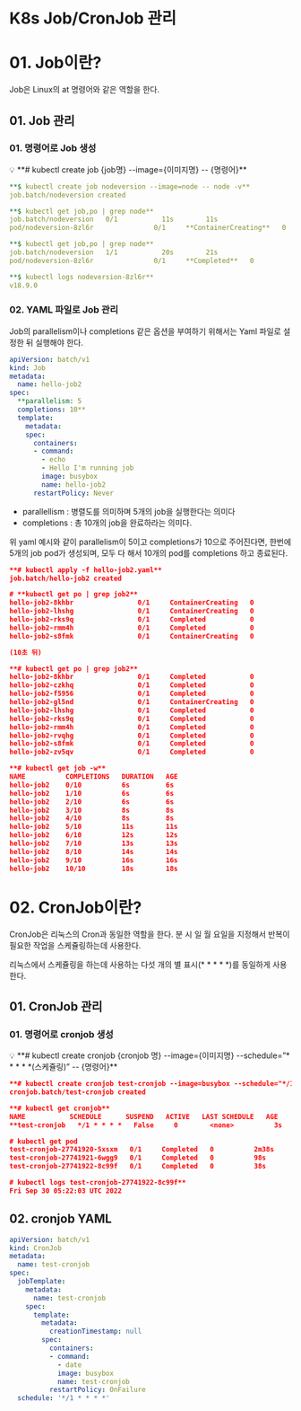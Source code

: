 # K8s Job/CronJob 관리

# 01. Job이란?

Job은 Linux의 at 명령어와 같은 역할을 한다. 

## 01. Job 관리

### 01. 명령어로 Job 생성

<aside>
💡 **# kubectl create job {job명} --image={이미지명} -- {명령어}**

</aside>

```yaml
**$ kubectl create job nodeversion --image=node -- node -v**
job.batch/nodeversion created

**$ kubectl get job,po | grep node**
job.batch/nodeversion   0/1           11s        11s
pod/nodeversion-8zl6r               0/1     **ContainerCreating**   0          11s

**$ kubectl get job,po | grep node**
job.batch/nodeversion   1/1           20s        21s
pod/nodeversion-8zl6r               0/1     **Completed**   0          21s

**$ kubectl logs nodeversion-8zl6r** 
v18.9.0
```

### 02. YAML 파일로 Job 관리

Job의 parallelism이나 completions 같은 옵션을 부여하기 위해서는 Yaml 파일로 설정한 뒤 실행해야 한다.

```yaml
apiVersion: batch/v1
kind: Job
metadata:
  name: hello-job2
spec:
  **parallelism: 5
  completions: 10**
  template:
    metadata:
    spec:
      containers:
      - command:
        - echo
        - Hello I'm running job
        image: busybox
        name: hello-job2
      restartPolicy: Never
```

- parallellism : 병렬도를 의미하며 5개의 job을 실행한다는 의미다
- completions : 총 10개의 job을 완료하라는 의미다.

위 yaml 예시와 같이 parallelism이 5이고 completions가 10으로 주어진다면, 한번에 5개의 job pod가 생성되며, 모두 다 해서 10개의 pod를 completions 하고 종료된다.

```json
**# kubectl apply -f hello-job2.yaml**
job.batch/hello-job2 created

# **kubectl get po | grep job2**
hello-job2-8khbr                0/1     ContainerCreating   0          6s
hello-job2-lhshg                0/1     ContainerCreating   0          6s
hello-job2-rks9q                0/1     Completed           0          6s
hello-job2-rmm4h                0/1     Completed           0          6s
hello-job2-s8fmk                0/1     ContainerCreating   0          6s

(10초 뒤)

**# kubectl get po | grep job2**
hello-job2-8khbr                0/1     Completed           0          16s
hello-job2-czkhq                0/1     Completed           0          10s
hello-job2-f5956                0/1     Completed           0          8s
hello-job2-gl5nd                0/1     ContainerCreating   0          5s
hello-job2-lhshg                0/1     Completed           0          16s
hello-job2-rks9q                0/1     Completed           0          16s
hello-job2-rmm4h                0/1     Completed           0          16s
hello-job2-rvqhg                0/1     Completed           0          8s
hello-job2-s8fmk                0/1     Completed           0          16s
hello-job2-zv5qv                0/1     Completed           0          10s

**# kubectl get job -w**
NAME          COMPLETIONS   DURATION   AGE
hello-job2    0/10          6s         6s
hello-job2    1/10          6s         6s
hello-job2    2/10          6s         6s
hello-job2    3/10          8s         8s
hello-job2    4/10          8s         8s
hello-job2    5/10          11s        11s
hello-job2    6/10          12s        12s
hello-job2    7/10          13s        13s
hello-job2    8/10          14s        14s
hello-job2    9/10          16s        16s
hello-job2    10/10         18s        18s
```

# 02. CronJob이란?

CronJob은 리눅스의 Cron과 동일한 역할을 한다. 분 시 일 월 요일을 지정해서 반복이 필요한 작업을 스케쥴링하는데 사용한다.

리눅스에서 스케쥴링을 하는데 사용하는 다섯 개의 별 표시(* * * * *)를 동일하게 사용한다. 

## 01. CronJob 관리

### 01. 명령어로 cronjob 생성

<aside>
💡 **# kubectl create cronjob {cronjob 명} --image={이미지명} --schedule=”* * * * *(스케쥴링)” -- {명령어}**

</aside>

```json
**# kubectl create cronjob test-cronjob --image=busybox --schedule="*/1 * * * *" -- date**
cronjob.batch/test-cronjob created

**# kubectl get cronjob**
NAME           SCHEDULE      SUSPEND   ACTIVE   LAST SCHEDULE   AGE
**test-cronjob   */1 * * * *   False     0        <none>          3s

# kubectl get pod
test-cronjob-27741920-5xsxm   0/1     Completed   0          2m38s
test-cronjob-27741921-6wgg9   0/1     Completed   0          98s
test-cronjob-27741922-8c99f   0/1     Completed   0          38s

# kubectl logs test-cronjob-27741922-8c99f** 
Fri Sep 30 05:22:03 UTC 2022
```

## 02. cronjob YAML

```yaml
apiVersion: batch/v1
kind: CronJob
metadata:
  name: test-cronjob
spec:
  jobTemplate:
    metadata:
      name: test-cronjob
    spec:
      template:
        metadata:
          creationTimestamp: null
        spec:
          containers:
          - command:
            - date
            image: busybox
            name: test-cronjob
          restartPolicy: OnFailure
  schedule: '*/1 * * * *'
```
